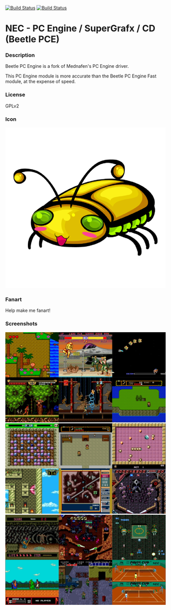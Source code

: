 [![Build Status](https://travis-ci.org/kodi-game/game.libretro.beetle-pce.svg?branch=master)](https://travis-ci.org/kodi-game/game.libretro.beetle-pce)
[![Build Status](https://ci.appveyor.com/api/projects/status/github/kodi-game/game.libretro.beetle-pce?svg=true)](https://ci.appveyor.com/project/kodi-game/game-libretro-beetle-pce)

# NEC - PC Engine / SuperGrafx / CD (Beetle PCE)

### Description

Beetle PC Engine is a fork of Mednafen's PC Engine driver.

This PC Engine module is more accurate than the Beetle PC Engine Fast module, at the expense of speed.

### License

GPLv2

### Icon

![Icon](game.libretro.beetle-pce/resources/icon.png)

### Fanart

Help make me fanart!

### Screenshots

![Screenshot](game.libretro.beetle-pce/resources/screenshot-01.jpg)
![Screenshot](game.libretro.beetle-pce/resources/screenshot-02.jpg)
![Screenshot](game.libretro.beetle-pce/resources/screenshot-03.jpg)
